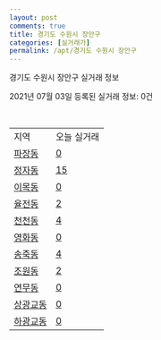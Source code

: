 ```yaml
---
layout: post
comments: true
title: 경기도 수원시 장안구
categories: [실거래가]
permalink: /apt/경기도 수원시 장안구
---
```


경기도 수원시 장안구 실거래 정보

2021년 07월 03일 등록된 실거래 정보: 0건

<script type="text/javascript">
  google.charts.load('current', {'packages':['corechart']});
  google.charts.setOnLoadCallback(drawChart);

  function drawChart() {
    var data = google.visualization.arrayToDataTable([['거래일', '매매', '전월세', '전매'], ['20-07', 371, 266, 9], ['20-08', 259, 214, 8], ['20-09', 215, 179, 6], ['20-10', 292, 189, 4], ['20-11', 353, 166, 2], ['20-12', 476, 233, 15], ['21-01', 423, 242, 2], ['21-02', 339, 218, 3], ['21-03', 345, 247, 2], ['21-04', 283, 181, 6], ['21-05', 334, 170, 2], ['21-06', 133, 164, 0]]);

    var options = {
      title: '최근 유형별 거래량 추이',
      legend: { position: 'bottom' }
    };

    var chart = new google.visualization.LineChart(document.getElementById('columnchart_material'));
    chart.draw(data, (options));
  }
</script>

<div id="columnchart_material" style="width: 95%; margin-left: -35px"></div>
<br>
<table class="sortable">
  <tr>
    <td>지역</td>
    <td>오늘 실거래</td>
  </tr>

  
  <tr class="item">
    <td><a href="경기도 수원시 장안구 파장동">파장동</a></td>
    <td><a href="경기도 수원시 장안구 파장동">0</a></td>
  </tr>
    

  <tr class="item">
    <td><a href="경기도 수원시 장안구 정자동">정자동</a></td>
    <td><a href="경기도 수원시 장안구 정자동">15</a></td>
  </tr>
    

  <tr class="item">
    <td><a href="경기도 수원시 장안구 이목동">이목동</a></td>
    <td><a href="경기도 수원시 장안구 이목동">0</a></td>
  </tr>
    

  <tr class="item">
    <td><a href="경기도 수원시 장안구 율전동">율전동</a></td>
    <td><a href="경기도 수원시 장안구 율전동">2</a></td>
  </tr>
    

  <tr class="item">
    <td><a href="경기도 수원시 장안구 천천동">천천동</a></td>
    <td><a href="경기도 수원시 장안구 천천동">4</a></td>
  </tr>
    

  <tr class="item">
    <td><a href="경기도 수원시 장안구 영화동">영화동</a></td>
    <td><a href="경기도 수원시 장안구 영화동">0</a></td>
  </tr>
    

  <tr class="item">
    <td><a href="경기도 수원시 장안구 송죽동">송죽동</a></td>
    <td><a href="경기도 수원시 장안구 송죽동">4</a></td>
  </tr>
    

  <tr class="item">
    <td><a href="경기도 수원시 장안구 조원동">조원동</a></td>
    <td><a href="경기도 수원시 장안구 조원동">2</a></td>
  </tr>
    

  <tr class="item">
    <td><a href="경기도 수원시 장안구 연무동">연무동</a></td>
    <td><a href="경기도 수원시 장안구 연무동">0</a></td>
  </tr>
    

  <tr class="item">
    <td><a href="경기도 수원시 장안구 상광교동">상광교동</a></td>
    <td><a href="경기도 수원시 장안구 상광교동">0</a></td>
  </tr>
    

  <tr class="item">
    <td><a href="경기도 수원시 장안구 하광교동">하광교동</a></td>
    <td><a href="경기도 수원시 장안구 하광교동">0</a></td>
  </tr>
    


</table>


    